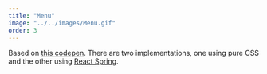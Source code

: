 ```yaml
---
title: "Menu"
image: "../../images/Menu.gif"
order: 3
---
```


Based on [this codepen](https://codepen.io/gregh/pen/WxkNNv). There are two implementations, one using pure CSS and the other using [React Spring](http://www.react-spring.io/).
